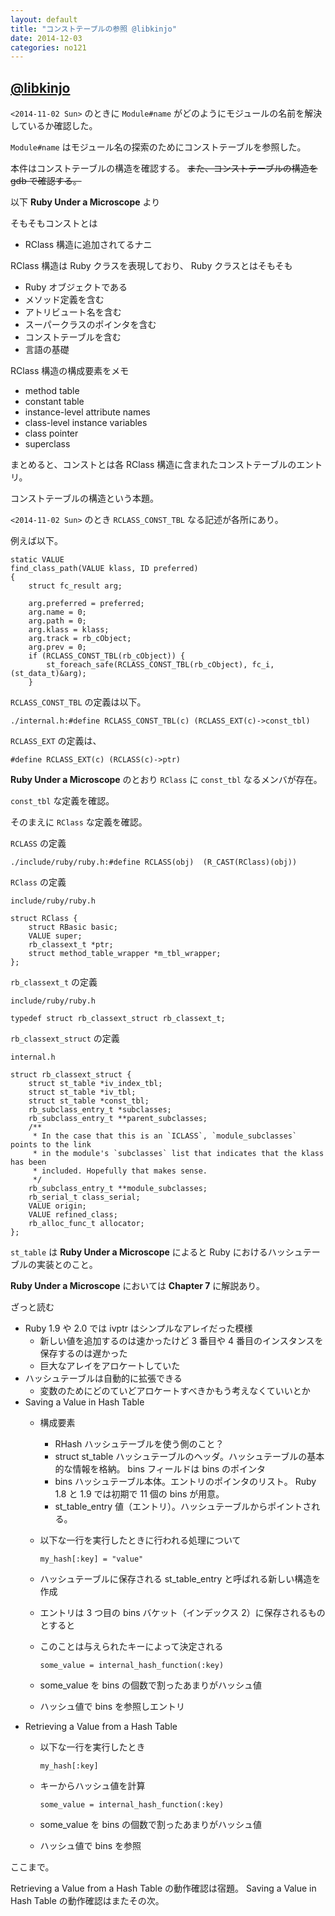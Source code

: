```yaml
---
layout: default
title: "コンストテーブルの参照 @libkinjo"
date: 2014-12-03
categories: no121
---
```

## [@libkinjo](https://twitter.com/libkinjo)

`<2014-11-02 Sun>` のときに `Module#name` がどのようにモジュールの名前を解決しているか確認した。

`Module#name` はモジュール名の探索のためにコンストテーブルを参照した。

本件はコンストテーブルの構造を確認する。 <del>また、コンストテーブルの構造を gdb で確認する。</del>

以下 **Ruby Under a Microscope** より

そもそもコンストとは

-   RClass 構造に追加されてるナニ

RClass 構造は Ruby クラスを表現しており、 Ruby クラスとはそもそも

-   Ruby オブジェクトである
-   メソッド定義を含む
-   アトリビュート名を含む
-   スーパークラスのポインタを含む
-   コンストテーブルを含む
-   言語の基礎

RClass 構造の構成要素をメモ

-   method table
-   constant table
-   instance-level attribute names
-   class-level instance variables
-   class pointer
-   superclass

まとめると、コンストとは各 RClass 構造に含まれたコンストテーブルのエントリ。

コンストテーブルの構造という本題。

`<2014-11-02 Sun>` のとき `RCLASS_CONST_TBL` なる記述が各所にあり。

例えば以下。

    static VALUE
    find_class_path(VALUE klass, ID preferred)
    {
        struct fc_result arg;

        arg.preferred = preferred;
        arg.name = 0;
        arg.path = 0;
        arg.klass = klass;
        arg.track = rb_cObject;
        arg.prev = 0;
        if (RCLASS_CONST_TBL(rb_cObject)) {
            st_foreach_safe(RCLASS_CONST_TBL(rb_cObject), fc_i, (st_data_t)&arg);
        }

`RCLASS_CONST_TBL` の定義は以下。

    ./internal.h:#define RCLASS_CONST_TBL(c) (RCLASS_EXT(c)->const_tbl)

`RCLASS_EXT` の定義は、

    #define RCLASS_EXT(c) (RCLASS(c)->ptr)

**Ruby Under a Microscope** のとおり `RClass` に `const_tbl` なるメンバが存在。

`const_tbl` な定義を確認。

そのまえに `RClass` な定義を確認。

`RCLASS` の定義

    ./include/ruby/ruby.h:#define RCLASS(obj)  (R_CAST(RClass)(obj))

`RClass` の定義

`include/ruby/ruby.h`

    struct RClass {
        struct RBasic basic;
        VALUE super;
        rb_classext_t *ptr;
        struct method_table_wrapper *m_tbl_wrapper;
    };

`rb_classext_t` の定義

`include/ruby/ruby.h`

    typedef struct rb_classext_struct rb_classext_t;

`rb_classext_struct` の定義

`internal.h`

    struct rb_classext_struct {
        struct st_table *iv_index_tbl;
        struct st_table *iv_tbl;
        struct st_table *const_tbl;
        rb_subclass_entry_t *subclasses;
        rb_subclass_entry_t **parent_subclasses;
        /**
         * In the case that this is an `ICLASS`, `module_subclasses` points to the link
         * in the module's `subclasses` list that indicates that the klass has been
         * included. Hopefully that makes sense.
         */
        rb_subclass_entry_t **module_subclasses;
        rb_serial_t class_serial;
        VALUE origin;
        VALUE refined_class;
        rb_alloc_func_t allocator;
    };

`st_table` は **Ruby Under a Microscope** によると Ruby におけるハッシュテーブルの実装とのこと。

**Ruby Under a Microscope** においては **Chapter 7** に解説あり。

ざっと読む


-   Ruby 1.9 や 2.0 では ivptr はシンプルなアレイだった模様
    -   新しい値を追加するのは速かったけど 3 番目や 4 番目のインスタンスを保存するのは遅かった
    -   巨大なアレイをアロケートしていた
-   ハッシュテーブルは自動的に拡張できる
    -   変数のためにどのていどアロケートすべきかもう考えなくていいとか
-   Saving a Value in Hash Table
    -   構成要素
        -   RHash
            ハッシュテーブルを使う側のこと？
        -   struct st\_table
                  ハッシュテーブルのヘッダ。ハッシュテーブルの基本的な情報を格納。 bins フィールドは bins のポインタ
        -   bins
            ハッシュテーブル本体。エントリのポインタのリスト。 Ruby 1.8 と 1.9 では初期で 11 個の bins が用意。
        -   st\_table\_entry
                  値（エントリ）。ハッシュテーブルからポイントされる。
    -   以下な一行を実行したときに行われる処理について

            my_hash[:key] = "value"
    -   ハッシュテーブルに保存される st\_table\_entry と呼ばれる新しい構造を作成
    -   エントリは 3 つ目の bins バケット（インデックス 2）に保存されるものとすると
    -   このことは与えられたキーによって決定される

            some_value = internal_hash_function(:key)
    -   some\_value を bins の個数で割ったあまりがハッシュ値
    -   ハッシュ値で bins を参照しエントリ
-   Retrieving a Value from a Hash Table
    -   以下な一行を実行したとき

            my_hash[:key]
    -   キーからハッシュ値を計算

            some_value = internal_hash_function(:key)
    -   some\_value を bins の個数で割ったあまりがハッシュ値
    -   ハッシュ値で bins を参照

ここまで。

Retrieving a Value from a Hash Table の動作確認は宿題。
Saving a Value in Hash Table の動作確認はまたその次。
